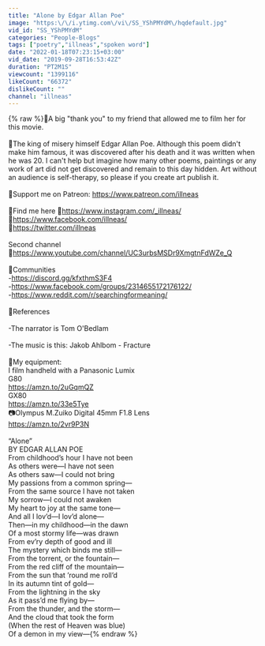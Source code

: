 ```yaml
---
title: "Alone by Edgar Allan Poe"
image: "https:\/\/i.ytimg.com\/vi\/SS_YShPMYdM\/hqdefault.jpg"
vid_id: "SS_YShPMYdM"
categories: "People-Blogs"
tags: ["poetry","illneas","spoken word"]
date: "2022-01-18T07:23:15+03:00"
vid_date: "2019-09-28T16:53:42Z"
duration: "PT2M1S"
viewcount: "1399116"
likeCount: "66372"
dislikeCount: ""
channel: "illneas"
---
```

{% raw %}🔰A big &quot;thank you&quot; to my friend that allowed me to film her for this movie.<br /><br />🔰The king of misery himself Edgar Allan Poe. Although this poem didn't make him famous, it was discovered after his death and it was written when he was 20. I can't help but imagine how many other poems, paintings or any work of art did not get discovered and remain to this day hidden. Art without an audience is self-therapy, so please if you create art publish it.  <br /><br />🔰Support me on Patreon: <a rel="nofollow" target="blank" href="https://www.patreon.com/illneas">https://www.patreon.com/illneas</a><br /><br />🔰Find me here 🔗<a rel="nofollow" target="blank" href="https://www.instagram.com/_illneas/">https://www.instagram.com/_illneas/</a><br />                            🔗<a rel="nofollow" target="blank" href="https://www.facebook.com/illneas/">https://www.facebook.com/illneas/</a><br />                            🔗<a rel="nofollow" target="blank" href="https://twitter.com/illneas">https://twitter.com/illneas</a><br /><br />Second channel<br />🔗<a rel="nofollow" target="blank" href="https://www.youtube.com/channel/UC3urbsMSDr9XmgtnFdWZe_Q">https://www.youtube.com/channel/UC3urbsMSDr9XmgtnFdWZe_Q</a><br /><br />🔰Communities <br />-<a rel="nofollow" target="blank" href="https://discord.gg/kfxthmS3F4">https://discord.gg/kfxthmS3F4</a><br />-<a rel="nofollow" target="blank" href="https://www.facebook.com/groups/2314655172176122/">https://www.facebook.com/groups/2314655172176122/</a><br />-<a rel="nofollow" target="blank" href="https://www.reddit.com/r/searchingformeaning/">https://www.reddit.com/r/searchingformeaning/</a><br /><br />🔰References <br /><br />-The narrator is Tom O'Bedlam<br /><br />-The music is this: Jakob Ahlbom - Fracture<br /><br />🔰My equipment: <br />I film handheld with a Panasonic Lumix <br />G80<br /><a rel="nofollow" target="blank" href="https://amzn.to/2uGqmQZ">https://amzn.to/2uGqmQZ</a><br />GX80<br /><a rel="nofollow" target="blank" href="https://amzn.to/33e5Tye">https://amzn.to/33e5Tye</a><br />📷Olympus M.Zuiko Digital 45mm F1.8 Lens  <br /><a rel="nofollow" target="blank" href="https://amzn.to/2vr9P3N">https://amzn.to/2vr9P3N</a><br /><br />“Alone”<br />BY EDGAR ALLAN POE<br />From childhood’s hour I have not been<br />As others were—I have not seen<br />As others saw—I could not bring<br />My passions from a common spring—<br />From the same source I have not taken<br />My sorrow—I could not awaken<br />My heart to joy at the same tone—<br />And all I lov’d—I lov’d alone—<br />Then—in my childhood—in the dawn<br />Of a most stormy life—was drawn<br />From ev’ry depth of good and ill<br />The mystery which binds me still—<br />From the torrent, or the fountain—<br />From the red cliff of the mountain—<br />From the sun that ’round me roll’d<br />In its autumn tint of gold—<br />From the lightning in the sky<br />As it pass’d me flying by—<br />From the thunder, and the storm—<br />And the cloud that took the form<br />(When the rest of Heaven was blue)<br />Of a demon in my view—{% endraw %}
